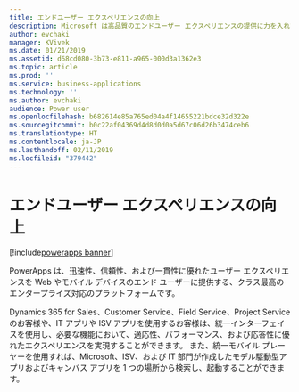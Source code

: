 ```yaml
---
title: エンドユーザー エクスペリエンスの向上
description: Microsoft は高品質のエンドユーザー エクスペリエンスの提供に力を入れてきました。
author: evchaki
manager: KVivek
ms.date: 01/21/2019
ms.assetid: d68cd080-3b73-e811-a965-000d3a1362e3
ms.topic: article
ms.prod: ''
ms.service: business-applications
ms.technology: ''
ms.author: evchaki
audience: Power user
ms.openlocfilehash: b682614e85a765ed04a4f14655221bdce32d322e
ms.sourcegitcommit: b0c22af04369d4d8d0d0a5d67c06d26b3474ceb6
ms.translationtype: HT
ms.contentlocale: ja-JP
ms.lasthandoff: 02/11/2019
ms.locfileid: "379442"
---
```

# <a name="improvements-in-end-user-experiences"></a>エンドユーザー エクスペリエンスの向上


[!include[powerapps banner](../includes/powerapps.md)]

PowerApps は、迅速性、信頼性、および一貫性に優れたユーザー エクスペリエンスを Web やモバイル デバイスのエンド ユーザーに提供する、クラス最高のエンタープライズ対応のプラットフォームです。

Dynamics 365 for Sales、Customer Service、Field Service、Project Service のお客様や、IT アプリや ISV アプリを使用するお客様は、統一インターフェイスを使用し、必要な機能において、適応性、パフォーマンス、および応答性に優れたエクスペリエンスを実現することができます。 また、統一モバイル プレーヤーを使用すれば、Microsoft、ISV、および IT 部門が作成したモデル駆動型アプリおよびキャンバス アプリを 1 つの場所から検索し、起動することができます。